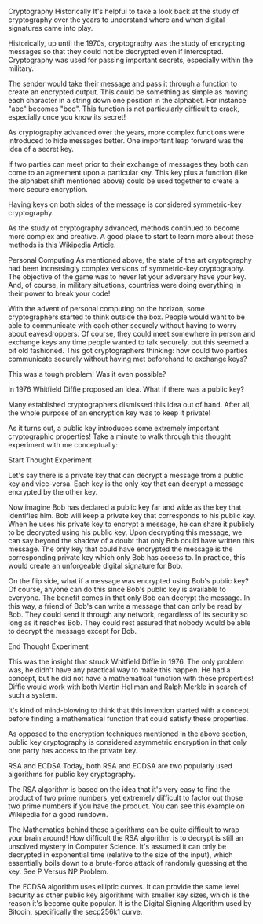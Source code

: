 Cryptography Historically
It's helpful to take a look back at the study of cryptography over the years to understand where and when digital signatures came into play.

Historically, up until the 1970s, cryptography was the study of encrypting messages so that they could not be decrypted even if intercepted. Cryptography was used for passing important secrets, especially within the military. 

The sender would take their message and pass it through a function to create an encrypted output. This could be something as simple as moving each character in a string down one position in the alphabet. For instance "abc" becomes "bcd". This function is not particularly difficult to crack, especially once you know its secret! 

As cryptography advanced over the years, more complex functions were introduced to hide messages better. One important leap forward was the idea of a secret key. 

If two parties can meet prior to their exchange of messages they both can come to an agreement upon a particular key. This key plus a function (like the alphabet shift mentioned above) could be used together to create a more secure encryption. 

 Having keys on both sides of the message is considered symmetric-key cryptography.

 As the study of cryptography advanced, methods continued to become more complex and creative. A good place to start to learn more about these methods is this Wikipedia Article.

Personal Computing
As mentioned above, the state of the art cryptography had been increasingly complex versions of symmetric-key cryptography. The objective of the game was to never let your adversary have your key. And, of course, in military situations, countries were doing everything in their power to break your code! 

With the advent of personal computing on the horizon, some cryptographers started to think outside the box. People would want to be able to communicate with each other securely without having to worry about eavesdroppers. Of course, they could meet somewhere in person and exchange keys any time people wanted to talk securely, but this seemed a bit old fashioned. This got cryptographers thinking: how could two parties communicate securely without having met beforehand to exchange keys?

This was a tough problem! Was it even possible? 

In 1976 Whitfield Diffie proposed an idea. What if there was a public key? 

Many established cryptographers dismissed this idea out of hand. After all, the whole purpose of an encryption key was to keep it private!

As it turns out, a public key introduces some extremely important cryptographic properties! Take a minute to walk through this thought experiment with me conceptually:

Start Thought Experiment 

Let's say there is a private key that can decrypt a message from a public key and vice-versa. Each key is the only key that can decrypt a message encrypted by the other key.

Now imagine Bob has declared a public key far and wide as the key that identifies him. Bob will keep a private key that corresponds to his public key. When he uses his private key to encrypt a message, he can share it publicly to be decrypted using his public key. Upon decrypting this message, we can say beyond the shadow of a doubt that only Bob could have written this message. The only key that could have encrypted the message is the corresponding private key which only Bob has access to. In practice, this would create an unforgeable digital signature for Bob.

On the flip side, what if a message was encrypted using Bob's public key? Of course, anyone can do this since Bob's public key is available to everyone. The benefit comes in that only Bob can decrypt the message. In this way, a friend of Bob's can write a message that can only be read by Bob. They could send it through any network, regardless of its security so long as it reaches Bob. They could rest assured that nobody would be able to decrypt the message except for Bob.

End Thought Experiment 

 This was the insight that struck Whitfield Diffie in 1976. The only problem was, he didn't have any practical way to make this happen. He had a concept, but he did not have a mathematical function with these properties! Diffie would work with both Martin Hellman and Ralph Merkle in search of such a system.

 It's kind of mind-blowing to think that this invention started with a concept before finding a mathematical function that could satisfy these properties.

As opposed to the encryption techniques mentioned in the above section, public key cryptography is considered asymmetric encryption in that only one party has access to the private key.

RSA and ECDSA
Today, both RSA and ECDSA are two popularly used algorithms for public key cryptography.

The RSA algorithm is based on the idea that it's very easy to find the product of two prime numbers, yet extremely difficult to factor out those two prime numbers if you have the product. You can see this example on Wikipedia for a good rundown.

 The Mathematics behind these algorithms can be quite difficult to wrap your brain around! How difficult the RSA algorithm is to decrypt is still an unsolved mystery in Computer Science. It's assumed it can only be decrypted in exponential time (relative to the size of the input), which essentially boils down to a brute-force attack of randomly guessing at the key. See P Versus NP Problem.

The ECDSA algorithm uses elliptic curves. It can provide the same level security as other public key algorithms with smaller key sizes, which is the reason it's become quite popular. It is the Digital Signing Algorithm used by Bitcoin, specifically the secp256k1 curve.